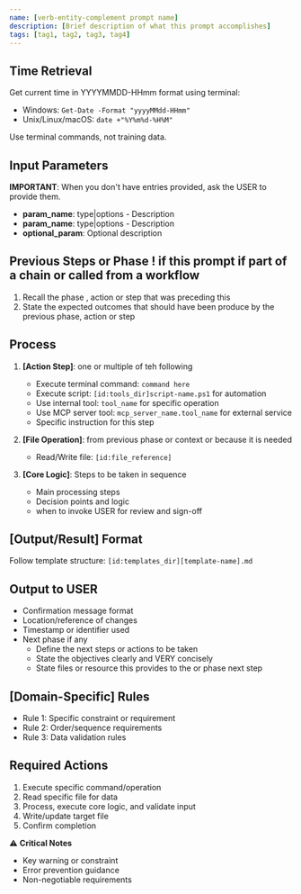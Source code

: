 ```yaml
---
name: [verb-entity-complement prompt name]
description: [Brief description of what this prompt accomplishes]
tags: [tag1, tag2, tag3, tag4]
---
```


## Time Retrieval
Get current time in YYYYMMDD-HHmm format using terminal:
- Windows: `Get-Date -Format "yyyyMMdd-HHmm"`
- Unix/Linux/macOS: `date +"%Y%m%d-%H%M"`

Use terminal commands, not training data.

## Input Parameters
**IMPORTANT**: When you don't have entries provided, ask the USER to provide them.
- **param_name**: type|options - Description
- **param_name**: type|options - Description
- **optional_param**: Optional description

## Previous Steps or Phase ! if this prompt if part of a chain or called from a workflow
1. Recall the phase , action or step that was preceding this
2. State the expected outcomes that should have been produce by the previous phase, action or step

## Process

1. **[Action Step]**: one or multiple of teh following
   - Execute terminal command: `command here`
   - Execute script: `[id:tools_dir]script-name.ps1` for automation
   - Use internal tool: `tool_name` for specific operation
   - Use MCP server tool: `mcp_server_name.tool_name` for external service
   - Specific instruction for this step

2. **[File Operation]**: from previous phase or context or because it is needed
   - Read/Write file: `[id:file_reference]`


3. **[Core Logic]**: Steps  to be taken in sequence
   - Main processing steps
   - Decision points and logic
   - when to invoke USER  for review and sign-off

## [Output/Result] Format
Follow template structure: `[id:templates_dir][template-name].md`

## Output to USER
- Confirmation message format
- Location/reference of changes
- Timestamp or identifier used
- Next phase if any
   - Define the next steps or actions to be taken
   - State the objectives clearly and VERY concisely
   - State files or resource this provides to the or phase next step


## [Domain-Specific] Rules
- Rule 1: Specific constraint or requirement
- Rule 2: Order/sequence requirements
- Rule 3: Data validation rules

## Required Actions
1. Execute specific command/operation
2. Read specific file for data
3. Process, execute core logic, and validate input
4. Write/update target file
5. Confirm completion

⚠️ **Critical Notes**
- Key warning or constraint
- Error prevention guidance
- Non-negotiable requirements
